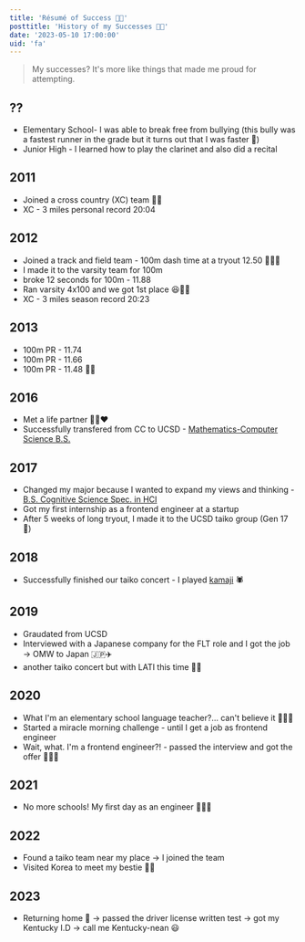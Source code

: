 ```yaml
---
title: 'Résumé of Success 👍🏼'
posttitle: 'History of my Successes 👍🏼'
date: '2023-05-10 17:00:00'
uid: 'fa'
---
```


> My successes? It's more like things that made me proud for attempting.

## ??

- Elementary School- I was able to break free from bullying (this bully was a fastest runner in the grade but it turns out that I was faster 🤣)
- Junior High - I learned how to play the clarinet and also did a recital

## 2011

- Joined a cross country (XC) team 🏃🏻
- XC - 3 miles personal record 20:04

## 2012

- Joined a track and field team - 100m dash time at a tryout 12.50 🏃🏻💨
- I made it to the varsity team for 100m
- broke 12 seconds for 100m - 11.88
- Ran varsity 4x100 and we got 1st place 😆👍🏼
- XC - 3 miles season record 20:23

## 2013

- 100m PR - 11.74
- 100m PR - 11.66
- 100m PR - 11.48 👍🏼

## 2016

- Met a life partner 👧🏻❤️
- Successfully transfered from CC to UCSD - [Mathematics-Computer Science B.S.](https://math.ucsd.edu/students/undergraduate/ma30-math-computer-science-b-s)

## 2017

- Changed my major because I wanted to expand my views and thinking - [B.S. Cognitive Science Spec. in HCI](https://cogsci.ucsd.edu/undergraduates/major/design-interaction.html)
- Got my first internship as a frontend engineer at a startup
- After 5 weeks of long tryout, I made it to the UCSD taiko group (Gen 17 💛)

## 2018

- Successfully finished our taiko concert - I played [kamaji](https://ghibli.fandom.com/wiki/Kamaj%C4%AB) 🕷️

## 2019

- Graudated from UCSD
- Interviewed with a Japanese company for the FLT role and I got the job → OMW to Japan 🇯🇵✈️
- another taiko concert but with LATI this time 👍🏼

## 2020

- What I'm an elementary school language teacher?... can't believe it 🧑🏻‍🏫
- Started a miracle morning challenge - until I get a job as frontend engineer
- Wait, what. I'm a frontend engineer?! - passed the interview and got the offer 🧑🏻‍💻

## 2021

- No more schools! My first day as an engineer 🧑🏻‍💻

## 2022

- Found a taiko team near my place → I joined the team
- Visited Korea to meet my bestie 👍🏼

## 2023

- Returning home 🐓 → passed the driver license written test → got my Kentucky I.D → call me Kentucky-nean 😃
